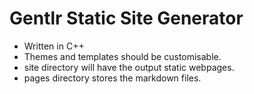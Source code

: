 # Gentlr Static Site Generator

- Written in C++
- Themes and templates should be customisable.
- site directory will have the output static webpages.
- pages directory stores the markdown files. 
